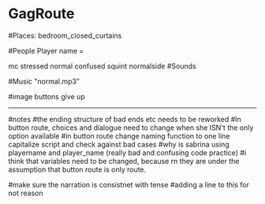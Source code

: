 # GagRoute

#Places:
bedroom_closed_curtains

#People
Player name = 

mc stressed
    normal
    confused
    squint
    normalside
#Sounds

#Music
"normal.mp3"

#image buttons
give up

------------
#notes
#the ending structure of bad ends etc needs to be reworked 
#In button route, choices and dialogue need to change when she ISN't the only option available
#in button route change naming function to one line capitalize script and check against bad cases
#why is sabrina using playername and player_name (really bad and confusing code practice)
#i think that variables need to be changed, because rn they are under the assumption that button route is only route.

#make sure the narration is consistnet with tense
#adding a line to this for not reason
